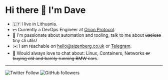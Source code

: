 # Hi there 👋 I'm Dave
- 🇱🇹 I live in Lithuania.
- 💵 Currently a DevOps Engineer at [Orion Protocol](https://orionprotocol.io).
- 🤖 I'm passionate about automation and tooling, talk to me about ~~useless~~ tiny cli utils!
- ✉️ I am reachable on [hello@aizenberg.co.uk](mailto:hello@aizenberg.co.uk) or [Telegram](t.me/neoromantique).
- 💬 Would always love to chat about: Linux, Containers, Networks ~~or buying old and barely running BMW cars~~.
___
![Twitter Follow](https://img.shields.io/twitter/follow/neoromantique?style=social)
![GitHub followers](https://img.shields.io/github/followers/neoromantique?style=social)
